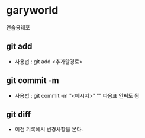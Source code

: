 # garyworld
연습용레포

## git add

- 사용법 : git add <추가할경로>
## git commit -m
- 사용법 : git commit -m "<메시지>"
    "" 따옴표 안써도 됨
## git diff
- 이전 기록에서 변경사항을 본다.